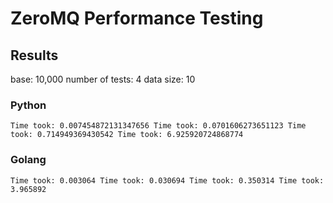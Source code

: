 # ZeroMQ Performance Testing

## Results

base: 10,000
number of tests: 4
data size: 10
### Python
`
	Time took: 0.007454872131347656
	Time took: 0.0701606273651123
	Time took: 0.714949369430542
	Time took: 6.925920724868774
`
### Golang
`
Time took: 0.003064
Time took: 0.030694
Time took: 0.350314
Time took: 3.965892
`
